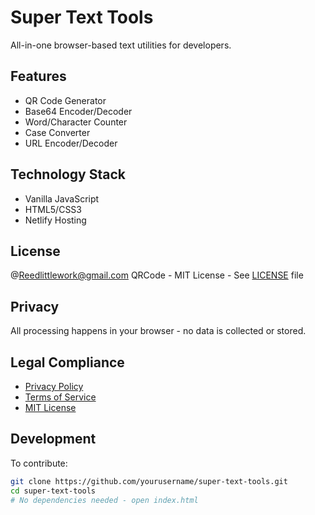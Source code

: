 # Super Text Tools


All-in-one browser-based text utilities for developers.

## Features
- QR Code Generator
- Base64 Encoder/Decoder
- Word/Character Counter
- Case Converter
- URL Encoder/Decoder

## Technology Stack
- Vanilla JavaScript
- HTML5/CSS3
- Netlify Hosting

## License
@Reedlittlework@gmail.com
QRCode - MIT License - See [LICENSE](LICENSE) file

## Privacy
All processing happens in your browser - no data is collected or stored.

## Legal Compliance
- [Privacy Policy](https://your-site.netlify.app/privacy-policy.html)
- [Terms of Service](https://your-site.netlify.app/terms-of-use.html)
- [MIT License](LICENSE)

## Development
To contribute:
```bash
git clone https://github.com/yourusername/super-text-tools.git
cd super-text-tools
# No dependencies needed - open index.html
```
